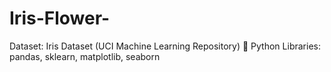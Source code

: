 # Iris-Flower-
Dataset: Iris Dataset (UCI Machine Learning Repository)  Python Libraries: pandas, sklearn, matplotlib, seaborn
